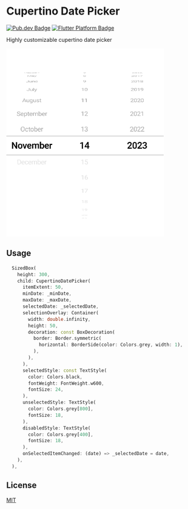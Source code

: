 # Cupertino Date Picker
<p>
	<a href="https://pub.dev/packages/cupertino_date_picker" rel="noopener" target="_blank"><img src="https://img.shields.io/pub/v/cupertino_date_picker.svg" alt="Pub.dev Badge"></a>
	<a href="https://github.com/Dihardja-Software/date-picker-component" rel="noopener" target="_blank"><img src="https://img.shields.io/badge/platform-flutter-ff69b4.svg" alt="Flutter Platform Badge"></a>
</p>

Highly customizable cupertino date picker

<img src="https://raw.githubusercontent.com/Dihardja-Software/date-picker-component/master/docs/assets/datepicker.PNG" />

## Usage
```dart
  SizedBox(
    height: 300,
    child: CupertinoDatePicker(
      itemExtent: 50,
      minDate: _minDate,
      maxDate: _maxDate,
      selectedDate: _selectedDate,
      selectionOverlay: Container(
        width: double.infinity,
        height: 50,
        decoration: const BoxDecoration(
          border: Border.symmetric(
            horizontal: BorderSide(color: Colors.grey, width: 1),
          ),
        ),
      ),
      selectedStyle: const TextStyle(
        color: Colors.black,
        fontWeight: FontWeight.w600,
        fontSize: 24,
      ),
      unselectedStyle: TextStyle(
        color: Colors.grey[800],
        fontSize: 18,
      ),
      disabledStyle: TextStyle(
        color: Colors.grey[400],
        fontSize: 18,
      ),
      onSelectedItemChanged: (date) => _selectedDate = date,
    ),
  ),
```

## License

[MIT](https://choosealicense.com/licenses/mit/)
